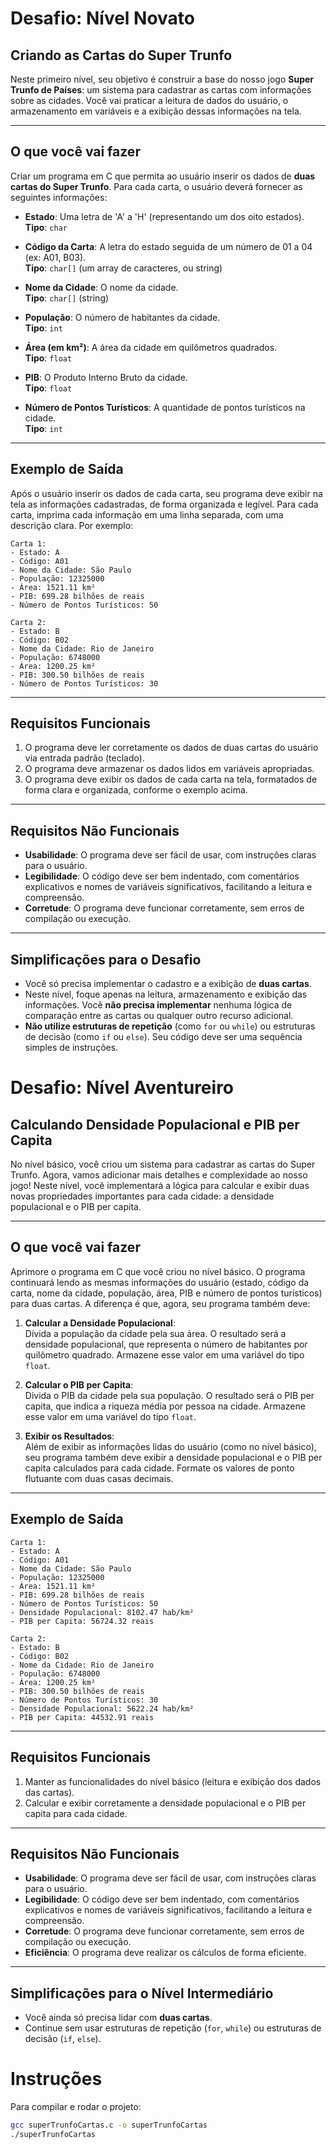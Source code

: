 # Desafio: Nível Novato

## Criando as Cartas do Super Trunfo

Neste primeiro nível, seu objetivo é construir a base do nosso jogo **Super Trunfo de Países**: um sistema para cadastrar as cartas com informações sobre as cidades. Você vai praticar a leitura de dados do usuário, o armazenamento em variáveis e a exibição dessas informações na tela.

---

## O que você vai fazer

Criar um programa em C que permita ao usuário inserir os dados de **duas cartas do Super Trunfo**. Para cada carta, o usuário deverá fornecer as seguintes informações:

- **Estado**: Uma letra de 'A' a 'H' (representando um dos oito estados).  
  **Tipo**: `char`

- **Código da Carta**: A letra do estado seguida de um número de 01 a 04 (ex: A01, B03).  
  **Tipo**: `char[]` (um array de caracteres, ou string)

- **Nome da Cidade**: O nome da cidade.  
  **Tipo**: `char[]` (string)

- **População**: O número de habitantes da cidade.  
  **Tipo**: `int`

- **Área (em km²)**: A área da cidade em quilômetros quadrados.  
  **Tipo**: `float`

- **PIB**: O Produto Interno Bruto da cidade.  
  **Tipo**: `float`

- **Número de Pontos Turísticos**: A quantidade de pontos turísticos na cidade.  
  **Tipo**: `int`

---

## Exemplo de Saída

Após o usuário inserir os dados de cada carta, seu programa deve exibir na tela as informações cadastradas, de forma organizada e legível. Para cada carta, imprima cada informação em uma linha separada, com uma descrição clara. Por exemplo:

```plaintext
Carta 1:
- Estado: A
- Código: A01
- Nome da Cidade: São Paulo
- População: 12325000
- Área: 1521.11 km²
- PIB: 699.28 bilhões de reais
- Número de Pontos Turísticos: 50

Carta 2:
- Estado: B
- Código: B02
- Nome da Cidade: Rio de Janeiro
- População: 6748000
- Área: 1200.25 km²
- PIB: 300.50 bilhões de reais
- Número de Pontos Turísticos: 30
```

---

## Requisitos Funcionais

1. O programa deve ler corretamente os dados de duas cartas do usuário via entrada padrão (teclado).
2. O programa deve armazenar os dados lidos em variáveis apropriadas.
3. O programa deve exibir os dados de cada carta na tela, formatados de forma clara e organizada, conforme o exemplo acima.

---

## Requisitos Não Funcionais

- **Usabilidade**: O programa deve ser fácil de usar, com instruções claras para o usuário.
- **Legibilidade**: O código deve ser bem indentado, com comentários explicativos e nomes de variáveis significativos, facilitando a leitura e compreensão.
- **Corretude**: O programa deve funcionar corretamente, sem erros de compilação ou execução.

---

## Simplificações para o Desafio

- Você só precisa implementar o cadastro e a exibição de **duas cartas**.
- Neste nível, foque apenas na leitura, armazenamento e exibição das informações. Você **não precisa implementar** nenhuma lógica de comparação entre as cartas ou qualquer outro recurso adicional.
- **Não utilize estruturas de repetição** (como `for` ou `while`) ou estruturas de decisão (como `if` ou `else`). Seu código deve ser uma sequência simples de instruções.

# Desafio: Nível Aventureiro
## Calculando Densidade Populacional e PIB per Capita

No nível básico, você criou um sistema para cadastrar as cartas do Super Trunfo. Agora, vamos adicionar mais detalhes e complexidade ao nosso jogo! Neste nível, você implementará a lógica para calcular e exibir duas novas propriedades importantes para cada cidade: a densidade populacional e o PIB per capita.

---

## O que você vai fazer

Aprimore o programa em C que você criou no nível básico. O programa continuará lendo as mesmas informações do usuário (estado, código da carta, nome da cidade, população, área, PIB e número de pontos turísticos) para duas cartas. A diferença é que, agora, seu programa também deve:

1. **Calcular a Densidade Populacional**:  
  Divida a população da cidade pela sua área. O resultado será a densidade populacional, que representa o número de habitantes por quilômetro quadrado. Armazene esse valor em uma variável do tipo `float`.

2. **Calcular o PIB per Capita**:  
  Divida o PIB da cidade pela sua população. O resultado será o PIB per capita, que indica a riqueza média por pessoa na cidade. Armazene esse valor em uma variável do tipo `float`.

3. **Exibir os Resultados**:  
  Além de exibir as informações lidas do usuário (como no nível básico), seu programa também deve exibir a densidade populacional e o PIB per capita calculados para cada cidade. Formate os valores de ponto flutuante com duas casas decimais.

---

## Exemplo de Saída

```plaintext
Carta 1:
- Estado: A
- Código: A01
- Nome da Cidade: São Paulo
- População: 12325000
- Área: 1521.11 km²
- PIB: 699.28 bilhões de reais
- Número de Pontos Turísticos: 50
- Densidade Populacional: 8102.47 hab/km²
- PIB per Capita: 56724.32 reais

Carta 2:
- Estado: B
- Código: B02
- Nome da Cidade: Rio de Janeiro
- População: 6748000
- Área: 1200.25 km²
- PIB: 300.50 bilhões de reais
- Número de Pontos Turísticos: 30
- Densidade Populacional: 5622.24 hab/km²
- PIB per Capita: 44532.91 reais
```

---

## Requisitos Funcionais

1. Manter as funcionalidades do nível básico (leitura e exibição dos dados das cartas).
2. Calcular e exibir corretamente a densidade populacional e o PIB per capita para cada cidade.

---

## Requisitos Não Funcionais

- **Usabilidade**: O programa deve ser fácil de usar, com instruções claras para o usuário.
- **Legibilidade**: O código deve ser bem indentado, com comentários explicativos e nomes de variáveis significativos, facilitando a leitura e compreensão.
- **Corretude**: O programa deve funcionar corretamente, sem erros de compilação ou execução.
- **Eficiência**: O programa deve realizar os cálculos de forma eficiente.

---

## Simplificações para o Nível Intermediário

- Você ainda só precisa lidar com **duas cartas**.
- Continue sem usar estruturas de repetição (`for`, `while`) ou estruturas de decisão (`if`, `else`).

# Instruções
Para compilar e rodar o projeto:
```bash
gcc superTrunfoCartas.c -o superTrunfoCartas
./superTrunfoCartas
```